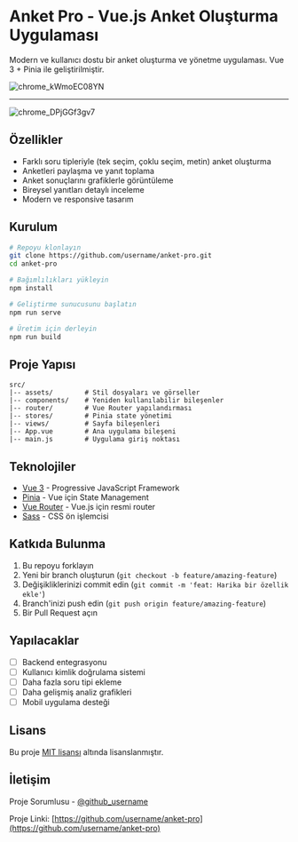 # Anket Pro - Vue.js Anket Oluşturma Uygulaması

Modern ve kullanıcı dostu bir anket oluşturma ve yönetme uygulaması. Vue 3 + Pinia ile geliştirilmiştir.

![chrome_kWmoEC08YN](https://github.com/user-attachments/assets/2c1323fd-b9d2-4c75-a6d3-e1813e097705)

---

![chrome_DPjGGf3gv7](https://github.com/user-attachments/assets/d83c3e05-299f-4b99-8f1c-0be95caf2cc2)


## Özellikler

- Farklı soru tipleriyle (tek seçim, çoklu seçim, metin) anket oluşturma
- Anketleri paylaşma ve yanıt toplama
- Anket sonuçlarını grafiklerle görüntüleme
- Bireysel yanıtları detaylı inceleme
- Modern ve responsive tasarım

## Kurulum

```bash
# Repoyu klonlayın
git clone https://github.com/username/anket-pro.git
cd anket-pro

# Bağımlılıkları yükleyin
npm install

# Geliştirme sunucusunu başlatın
npm run serve

# Üretim için derleyin
npm run build
```

## Proje Yapısı

```
src/
|-- assets/        # Stil dosyaları ve görseller
|-- components/    # Yeniden kullanılabilir bileşenler
|-- router/        # Vue Router yapılandırması
|-- stores/        # Pinia state yönetimi
|-- views/         # Sayfa bileşenleri
|-- App.vue        # Ana uygulama bileşeni
|-- main.js        # Uygulama giriş noktası
```

## Teknolojiler

- [Vue 3](https://vuejs.org/) - Progressive JavaScript Framework
- [Pinia](https://pinia.vuejs.org/) - Vue için State Management
- [Vue Router](https://router.vuejs.org/) - Vue.js için resmi router
- [Sass](https://sass-lang.com/) - CSS ön işlemcisi

## Katkıda Bulunma

1. Bu repoyu forklayın
2. Yeni bir branch oluşturun (`git checkout -b feature/amazing-feature`)
3. Değişikliklerinizi commit edin (`git commit -m 'feat: Harika bir özellik ekle'`)
4. Branch'inizi push edin (`git push origin feature/amazing-feature`)
5. Bir Pull Request açın

## Yapılacaklar

- [ ] Backend entegrasyonu
- [ ] Kullanıcı kimlik doğrulama sistemi
- [ ] Daha fazla soru tipi ekleme
- [ ] Daha gelişmiş analiz grafikleri
- [ ] Mobil uygulama desteği

## Lisans

Bu proje [MIT lisansı](LICENSE) altında lisanslanmıştır.

## İletişim

Proje Sorumlusu - [@github_username](https://github.com/github_username)

Proje Linki: [https://github.com/username/anket-pro](https://github.com/username/anket-pro)
